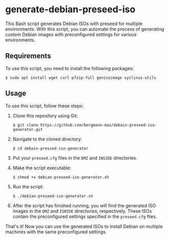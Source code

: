 # generate-debian-preseed-iso

This Bash script generates Debian ISOs with preseed for multiple environments. With this script, you can automate the process of generating custom Debian images with preconfigured settings for various environments.

## Requirements

To use this script, you need to install the following packages:

    $ sudo apt install wget curl p7zip-full genisoimage syslinux-utils

## Usage

To use this script, follow these steps:
1. Clone this repository using Git:

       $ git clone https://github.com/bergmann-max/debain-preseed-iso-generator.git

1.  Navigate to the cloned directory:

        $ cd debain-pressed-iso-generator

1. Put your <code>preseed.cfg</code> files in the <code>DMZ</code> and <code>INSIDE</code> directories.
1. Make the script executable:

       $ chmod +x debian-preseed-iso-generator.sh

1. Run the script:

       $ ./debian-preseed-iso-generator.sh

1. After the script has finished running, you will find the generated ISO images in the <code>DMZ</code> and <code>ISNIDE</code> directories, respectively. These ISOs contain the preconfigured settings specified in the <code>preseed.cfg</code> files.

That's it! Now you can use the generated ISOs to install Debian on multiple machines with the same preconfigured settings.
